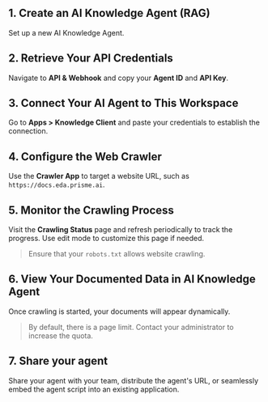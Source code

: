 ## 1. Create an AI Knowledge Agent (RAG)

Set up a new AI Knowledge Agent.

## 2. Retrieve Your API Credentials

Navigate to **API & Webhook** and copy your **Agent ID** and **API Key**.

## 3. Connect Your AI Agent to This Workspace

Go to **Apps > Knowledge Client** and paste your credentials to establish the connection.

## 4. Configure the Web Crawler

Use the **Crawler App** to target a website URL, such as `https://docs.eda.prisme.ai`.

## 5. Monitor the Crawling Process

Visit the **Crawling Status** page and refresh periodically to track the progress. Use edit mode to customize this page if needed.

> Ensure that your `robots.txt` allows website crawling.

## 6. View Your Documented Data in AI Knowledge Agent

Once crawling is started, your documents will appear dynamically.

> By default, there is a page limit. Contact your administrator to increase the quota.

## 7. Share your agent

Share your agent with your team, distribute the agent's URL, or seamlessly embed the agent script into an existing application.
